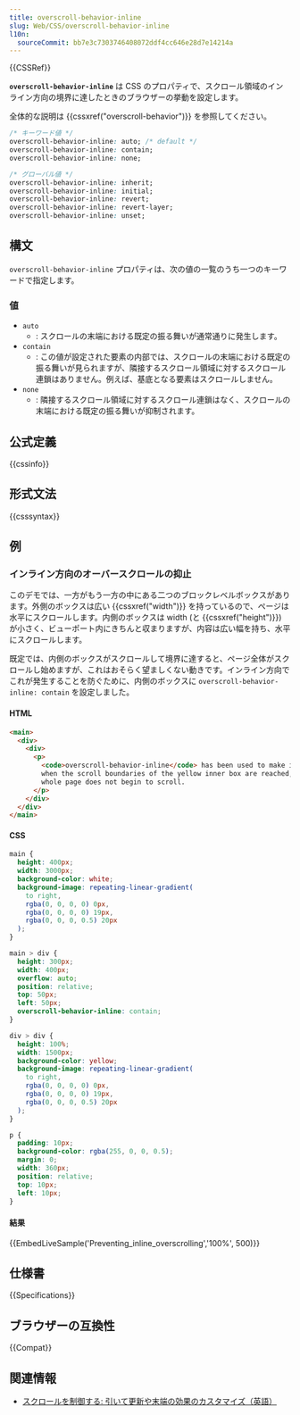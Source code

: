 ```yaml
---
title: overscroll-behavior-inline
slug: Web/CSS/overscroll-behavior-inline
l10n:
  sourceCommit: bb7e3c7303746408072ddf4cc646e28d7e14214a
---
```


{{CSSRef}}

**`overscroll-behavior-inline`** は CSS のプロパティで、スクロール領域のインライン方向の境界に達したときのブラウザーの挙動を設定します。

全体的な説明は {{cssxref("overscroll-behavior")}} を参照してください。

```css
/* キーワード値 */
overscroll-behavior-inline: auto; /* default */
overscroll-behavior-inline: contain;
overscroll-behavior-inline: none;

/* グローバル値 */
overscroll-behavior-inline: inherit;
overscroll-behavior-inline: initial;
overscroll-behavior-inline: revert;
overscroll-behavior-inline: revert-layer;
overscroll-behavior-inline: unset;
```

## 構文

`overscroll-behavior-inline` プロパティは、次の値の一覧のうち一つのキーワードで指定します。

### 値

- `auto`
  - : スクロールの末端における既定の振る舞いが通常通りに発生します。
- `contain`
  - : この値が設定された要素の内部では、スクロールの末端における既定の振る舞いが見られますが、隣接するスクロール領域に対するスクロール連鎖はありません。例えば、基底となる要素はスクロールしません。
- `none`
  - : 隣接するスクロール領域に対するスクロール連鎖はなく、スクロールの末端における既定の振る舞いが抑制されます。

## 公式定義

{{cssinfo}}

## 形式文法

{{csssyntax}}

## 例

### インライン方向のオーバースクロールの抑止

このデモでは、一方がもう一方の中にある二つのブロックレベルボックスがあります。外側のボックスは広い {{cssxref("width")}} を持っているので、ページは水平にスクロールします。内側のボックスは width (と {{cssxref("height")}}) が小さく、ビューポート内にきちんと収まりますが、内容は広い幅を持ち、水平にスクロールします。

既定では、内側のボックスがスクロールして境界に達すると、ページ全体がスクロールし始めますが、これはおそらく望ましくない動きです。インライン方向でこれが発生することを防ぐために、内側のボックスに `overscroll-behavior-inline: contain` を設定しました。

#### HTML

```html
<main>
  <div>
    <div>
      <p>
        <code>overscroll-behavior-inline</code> has been used to make it so that
        when the scroll boundaries of the yellow inner box are reached, the
        whole page does not begin to scroll.
      </p>
    </div>
  </div>
</main>
```

#### CSS

```css
main {
  height: 400px;
  width: 3000px;
  background-color: white;
  background-image: repeating-linear-gradient(
    to right,
    rgba(0, 0, 0, 0) 0px,
    rgba(0, 0, 0, 0) 19px,
    rgba(0, 0, 0, 0.5) 20px
  );
}

main > div {
  height: 300px;
  width: 400px;
  overflow: auto;
  position: relative;
  top: 50px;
  left: 50px;
  overscroll-behavior-inline: contain;
}

div > div {
  height: 100%;
  width: 1500px;
  background-color: yellow;
  background-image: repeating-linear-gradient(
    to right,
    rgba(0, 0, 0, 0) 0px,
    rgba(0, 0, 0, 0) 19px,
    rgba(0, 0, 0, 0.5) 20px
  );
}

p {
  padding: 10px;
  background-color: rgba(255, 0, 0, 0.5);
  margin: 0;
  width: 360px;
  position: relative;
  top: 10px;
  left: 10px;
}
```

#### 結果

{{EmbedLiveSample('Preventing_inline_overscrolling','100%', 500)}}

## 仕様書

{{Specifications}}

## ブラウザーの互換性

{{Compat}}

## 関連情報

- [スクロールを制御する: 引いて更新や末端の効果のカスタマイズ（英語）](https://developer.chrome.com/blog/overscroll-behavior/#demo)

